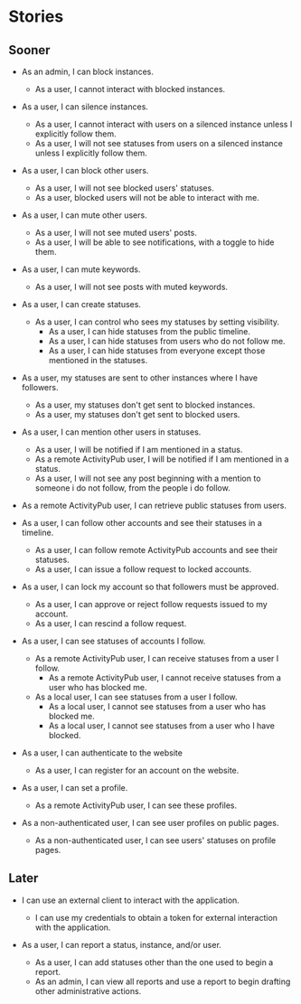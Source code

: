 # Stories

## Sooner
* As an admin, I can block instances.
  - As a user, I cannot interact with blocked instances.
  
* As a user, I can silence instances.
  - As a user, I cannot interact with users on a silenced instance unless I explicitly follow them.
  - As a user, I will not see statuses from users on a silenced instance unless I explicitly follow them.

* As a user, I can block other users.
  - As a user, I will not see blocked users' statuses.
  - As a user, blocked users will not be able to interact with me.

* As a user, I can mute other users.
  - As a user, I will not see muted users' posts.
  - As a user, I will be able to see notifications, with a toggle to hide them.

* As a user, I can mute keywords.
  - As a user, I will not see posts with muted keywords.

* As a user, I can create statuses.
  - As a user, I can control who sees my statuses by setting visibility.
    + As a user, I can hide statuses from the public timeline.
    + As a user, I can hide statuses from users who do not follow me.
    + As a user, I can hide statuses from everyone except those mentioned in the statuses.

* As a user, my statuses are sent to other instances where I have followers.
  - As a user, my statuses don't get sent to blocked instances.
  - As a user, my statuses don't get sent to blocked users.

* As a user, I can mention other users in statuses.
  - As a user, I will be notified if I am mentioned in a status.
  - As a remote ActivityPub user, I will be notified if I am mentioned in a status.
  - As a user, I will not see any post beginning with a mention to someone i do not follow, from the people i do follow.

* As a remote ActivityPub user, I can retrieve public statuses from users.


* As a user, I can follow other accounts and see their statuses in a timeline.
  - As a user, I can follow remote ActivityPub accounts and see their statuses.
  - As a user, I can issue a follow request to locked accounts.

* As a user, I can lock my account so that followers must be approved.
  - As a user, I can approve or reject follow requests issued to my account.
  - As a user, I can rescind a follow request.

* As a user, I can see statuses of accounts I follow.
  - As a remote ActivityPub user, I can receive statuses from a user I follow.
    + As a remote ActivityPub user, I cannot receive statuses from a user who has blocked me.
  - As a local user, I can see statuses from a user I follow.
    + As a local user, I cannot see statuses from a user who has blocked me.
    + As a local user, I cannot see statuses from a user who I have blocked.

* As a user, I can authenticate to the website
  - As a user, I can register for an account on the website.

* As a user, I can set a profile.
  - As a remote ActivityPub user, I can see these profiles.

* As a non-authenticated user, I can see user profiles on public pages.
  - As a non-authenticated user, I can see users' statuses on profile pages.

## Later
* I can use an external client to interact with the application.
  - I can use my credentials to obtain a token for external interaction with the application.
  
* As a user, I can report a status, instance, and/or user.
  - As a user, I can add statuses other than the one used to begin a report.
  - As an admin, I can view all reports and use a report to begin drafting other administrative actions.

